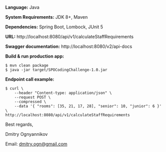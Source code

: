 ﻿**Language:** Java

**System Requirements:** JDK 8+, Maven

**Dependencies:** Spring Boot, Lombock, JUnit 5

**URL:** http://localhost:8080/api/v1/calculateStaffRequirements

**Swagger documentation:** http://localhost:8080/v2/api-docs

**Build & run production app:**

```
$ mvn clean package
$ java -jar target/SPOCodingChallenge-1.0.jar
```

**Endpoint call example:**

```
$ curl \
    --header "Content-type: application/json" \
    --request POST \
    --compressed \
    --data '{ "rooms": [35, 21, 17, 28], "senior": 10, "junior": 6 }' \
http://localhost:8080/api/v1/calculateStaffRequirements
```

Best regards,

Dmitry Ognyannikov

Email: dmitry.ogn@gmail.com
